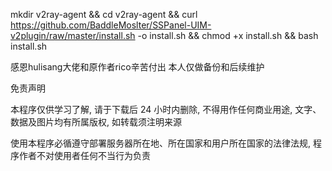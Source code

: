 mkdir v2ray-agent &&
cd v2ray-agent &&
curl https://github.com/BaddleMoslter/SSPanel-UIM-v2plugin/raw/master/install.sh -o install.sh &&
chmod +x install.sh &&
bash install.sh

感恩hulisang大佬和原作者rico辛苦付出 本人仅做备份和后续维护

免责声明

本程序仅供学习了解, 请于下载后 24 小时内删除, 不得用作任何商业用途, 文字、数据及图片均有所属版权, 如转载须注明来源

使用本程序必循遵守部署服务器所在地、所在国家和用户所在国家的法律法规, 程序作者不对使用者任何不当行为负责
